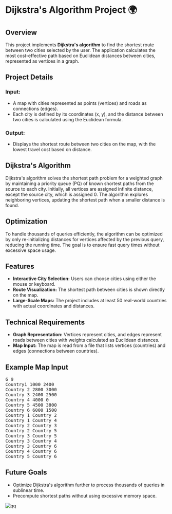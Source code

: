 <h1>Dijkstra's Algorithm Project 🌍</h1>

<h2>Overview</h2>
<p>
    This project implements <strong>Dijkstra's algorithm</strong> to find the shortest route between two cities selected by the user. The application calculates the most cost-effective path based on Euclidean distances between cities, represented as vertices in a graph.
</p>

<h2>Project Details</h2>

<h3>Input:</h3>
<ul>
    <li>A map with cities represented as points (vertices) and roads as connections (edges).</li>
    <li>Each city is defined by its coordinates (x, y), and the distance between two cities is calculated using the Euclidean formula.</li>
</ul>

<h3>Output:</h3>
<ul>
    <li>Displays the shortest route between two cities on the map, with the lowest travel cost based on distance.</li>
</ul>

<h2>Dijkstra's Algorithm</h2>
<p>
    Dijkstra's algorithm solves the shortest path problem for a weighted graph by maintaining a priority queue (PQ) of known shortest paths from the source to each city. Initially, all vertices are assigned infinite distance, except the source city, which is assigned 0. The algorithm explores neighboring vertices, updating the shortest path when a smaller distance is found.
</p>

<h2>Optimization</h2>
<p>
    To handle thousands of queries efficiently, the algorithm can be optimized by only re-initializing distances for vertices affected by the previous query, reducing the running time. The goal is to ensure fast query times without excessive space usage.
</p>

<h2>Features</h2>
<ul>
    <li><strong>Interactive City Selection:</strong> Users can choose cities using either the mouse or keyboard.</li>
    <li><strong>Route Visualization:</strong> The shortest path between cities is shown directly on the map.</li>
    <li><strong>Large-Scale Maps:</strong> The project includes at least 50 real-world countries with actual coordinates and distances.</li>
</ul>

<h2>Technical Requirements</h2>
<ul>
    <li><strong>Graph Representation:</strong> Vertices represent cities, and edges represent roads between cities with weights calculated as Euclidean distances.</li>
    <li><strong>Map Input:</strong> The map is read from a file that lists vertices (countries) and edges (connections between countries).</li>
</ul>

<h2>Example Map Input</h2>
<pre>
6 9
Country1 1000 2400
Country 2 2800 3000
Country 3 2400 2500
Country 4 4000 0
Country 5 4500 3800
Country 6 6000 1500
Country 1 Country 2
Country 1 Country 4
Country 2 Country 3
Country 2 Country 5
Country 3 Country 5
Country 3 Country 4
Country 3 Country 6
Country 4 Country 6
Country 5 Country 6
</pre>

<h2>Future Goals</h2>
<ul>
    <li>Optimize Dijkstra's algorithm further to process thousands of queries in sublinear time.</li>
    <li>Precompute shortest paths without using excessive memory space.</li>
</ul>


![qq](https://github.com/user-attachments/assets/92e3a402-61ee-44b6-bef8-709dc2b0eb80)
